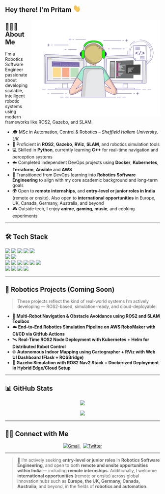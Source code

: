 <h2>Hey there! I'm Pritam <img src="https://raw.githubusercontent.com/devSouvik/devSouvik/master/Hi.gif" width="25"></h2>  
<img align="right" src="https://raw.githubusercontent.com/devSouvik/devSouvik/master/gif3.gif" width="420" alt="Robotics GIF"/>

## 👨🏻‍💻 About Me

I'm a Robotics Software Engineer passionate about developing scalable, intelligent robotic systems using modern frameworks like ROS2, Gazebo, and SLAM.

- 🎓 MSc in Automation, Control & Robotics – *Sheffield Hallam University, UK*  
- 🤖 Proficient in **ROS2**, **Gazebo**, **RViz**, **SLAM**, and robotics simulation tools  
- 💻 Skilled in **Python**, currently learning **C++** for real-time navigation and perception systems  
- ☁️ Completed independent DevOps projects using **Docker**, **Kubernetes**, **Terraform**, **Ansible** and **AWS**  
- 🔄 Transitioned from DevOps learning into **Robotics Software Engineering** to align with my core academic background and long-term goals  
- 🌍 Open to **remote internships**, and **entry-level or junior roles in India** (remote or onsite). Also open to **international opportunities** in Europe, UK, Canada, Germany, Australia, and beyond  
- 🎮 Outside tech, I enjoy **anime**, **gaming**, **music**, and cooking experiments  

---

## 🛠 Tech Stack

<p align="left">
  <img src="https://img.shields.io/badge/ROS2-22314E?style=for-the-badge&logo=ROS&logoColor=white"/>
  <img src="https://img.shields.io/badge/Gazebo-2F80ED?style=for-the-badge"/>
  <img src="https://img.shields.io/badge/RViz-2C2E3A?style=for-the-badge"/>
  <img src="https://img.shields.io/badge/SLAM-FF6F00?style=for-the-badge"/>
  <img src="https://img.shields.io/badge/OpenCV-5C3EE8?style=for-the-badge&logo=opencv&logoColor=white"/>
  <br>
  <img src="https://img.shields.io/badge/Python-3776AB?style=for-the-badge&logo=python&logoColor=white"/>
  <img src="https://img.shields.io/badge/C++-00599C?style=for-the-badge&logo=c%2B%2B&logoColor=white"/>
  <br>
  <img src="https://img.shields.io/badge/AWS-232F3E?style=for-the-badge&logo=amazon-aws&logoColor=white"/>
  <img src="https://img.shields.io/badge/Docker-2496ED?style=for-the-badge&logo=docker&logoColor=white"/>
  <img src="https://img.shields.io/badge/Kubernetes-326CE5?style=for-the-badge&logo=kubernetes&logoColor=white"/>
  <img src="https://img.shields.io/badge/Terraform-623CE4?style=for-the-badge&logo=terraform&logoColor=white"/>
  <img src="https://img.shields.io/badge/Jenkins-D24939?style=for-the-badge&logo=jenkins&logoColor=white"/>
  <img src="https://img.shields.io/badge/Ansible-EE0000?style=for-the-badge&logo=ansible&logoColor=white"/>
  <br>
  <img src="https://img.shields.io/badge/Linux-FCC624?style=for-the-badge&logo=linux&logoColor=black"/>
  <img src="https://img.shields.io/badge/Git-F05032?style=for-the-badge&logo=git&logoColor=white"/>
  <img src="https://img.shields.io/badge/GitHub-181717?style=for-the-badge&logo=github&logoColor=white"/>
  <img src="https://img.shields.io/badge/Jira-0052CC?style=for-the-badge&logo=jira&logoColor=white"/>
</p>

---

## 🔧 Robotics Projects (Coming Soon)

> These projects reflect the kind of real-world systems I’m actively developing — ROS2-based, simulation-ready, and cloud-deployable:

- 🤖 **Multi-Robot Navigation & Obstacle Avoidance using ROS2 and SLAM Toolbox**  
- ☁️ **End-to-End Robotics Simulation Pipeline on AWS RoboMaker with CI/CD via GitHub Actions**  
- 🛰️ **Real-Time ROS2 Node Deployment with Kubernetes + Helm for Distributed Robot Control**  
- 🌐 **Autonomous Indoor Mapping using Cartographer + RViz with Web UI Dashboard (Flask + ROSBridge)**  
- 🧭 **Gazebo Simulation with ROS2 Nav2 Stack + Dockerized Deployment in Hybrid Edge/Cloud Setup**

---

## 📊 GitHub Stats

<p align="center">
  <img src="https://github-readme-stats.vercel.app/api?username=Preetbandgar&show_icons=true&count_private=true&include_all_commits=true&hide=issues&theme=radical&title_color=FFA500&icon_color=F8F8FF&text_color=FFFFFF&bg_color=0,000000,130F40" width="490"/>
</p>

<p align="center">
  <img src="https://github-readme-stats.vercel.app/api/top-langs/?username=Preetbandgar&layout=compact&langs_count=6&hide=css,html,shell,c&theme=radical&title_color=FFA500&text_color=FFFFFF&bg_color=0,000000,130F40" width="320"/>
</p>

---

## 🤝🏻 Connect with Me

<p align="center">
  <a href="mailto:bandgar.pritam8@gmail.com" target="_blank" rel="noopener noreferrer">
    <img src="https://img.icons8.com/plasticine/100/000000/gmail.png" width="50" alt="Gmail"/>
  </a>
  &nbsp;
  <a href="https://x.com/P_r_i_t_" target="_blank" rel="noopener noreferrer">
    <img src="https://img.icons8.com/plasticine/100/000000/twitter.png" width="50" alt="Twitter"/>
  </a>
</p>

---

> 💬 I’m actively seeking **entry-level or junior roles** in **Robotics Software Engineering**, and open to both **remote and onsite opportunities within India** — including **remote internships**. Additionally, I welcome **international opportunities** (remote or onsite) across global innovation hubs such as **Europe, the UK, Germany, Canada, Australia**, and beyond, in the fields of **robotics and automation**.
